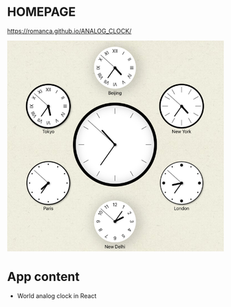 # HOMEPAGE

https://romanca.github.io/ANALOG_CLOCK/

![Screenshot](./src/shared/img1.png)

# App content

- World analog clock in React
